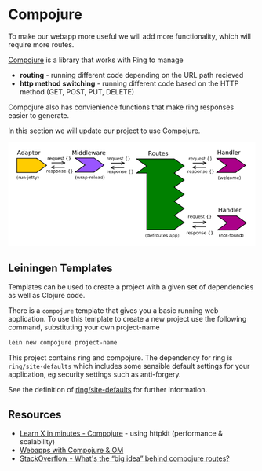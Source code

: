 # Compojure

  To make our webapp more useful we will add more functionality, which will require more routes.

  [Compojure](https://github.com/weavejester/compojure) is a library that works with Ring to manage

  * **routing** - running different code depending on the URL path recieved
  * **http method switching** - running different code based on the HTTP method (GET, POST, PUT, DELETE)

  Compojure also has convienience functions that make ring responses easier to generate.

  In this section we will update our project to use Compojure.

![Ring - Compojure routes](../images/clojure-ring-adaptor-middleware-route--handler-overview.png)

## Leiningen Templates

Templates can be used to create a project with a given set of dependencies as well as Clojure code.

There is a `compojure` template that gives you a basic running web application.  To use this template to create a new project use the following command, substituting your own project-name

```bash
lein new compojure project-name
```

This project contains ring and compojure.  The dependency for ring is `ring/site-defaults` which includes some sensible default settings for your application, eg security settings such as anti-forgery.

See the definition of [ring/site-defaults](https://github.com/ring-clojure/ring-defaults/blob/master/src/ring/middleware/defaults.clj) for further information.



## Resources

* [Learn X in minutes - Compojure](http://learnxinyminutes.com/docs/compojure/) - using httpkit (performance & scalability)
* [Webapps with Compojure & OM](http://zaiste.net/2014/02/web_applications_in_clojure_all_the_way_with_compojure_and_om/)
* [StackOverflow - What's the “big idea” behind compojure routes?](http://stackoverflow.com/questions/3488353/whats-the-big-idea-behind-compojure-routes)
